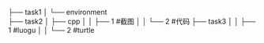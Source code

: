 ├── task1
│   └── environment        
├── task2
│   ├── cpp
│   │   ├── 1        #截图
│   │   └── 2        #代码
├── task3
│   │   ├── 1        #luogu
│   │   └── 2        #turtle
